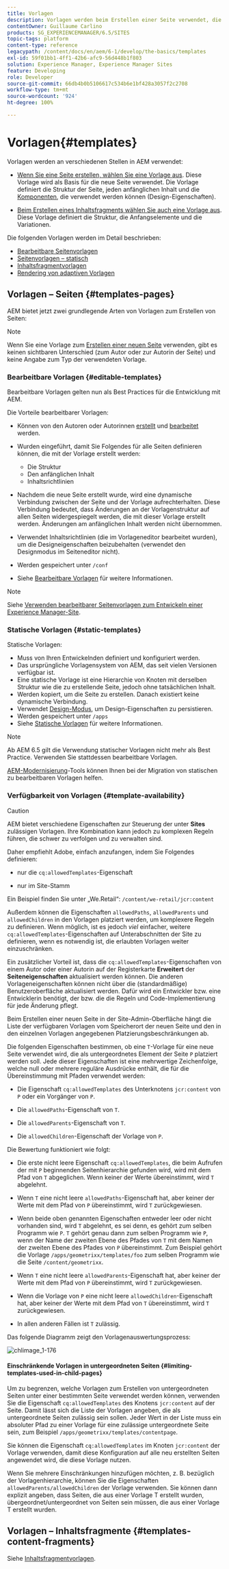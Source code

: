 ```yaml
---
title: Vorlagen
description: Vorlagen werden beim Erstellen einer Seite verwendet, die als Basis für die neue Seite verwendet wird.
contentOwner: Guillaume Carlino
products: SG_EXPERIENCEMANAGER/6.5/SITES
topic-tags: platform
content-type: reference
legacypath: /content/docs/en/aem/6-1/develop/the-basics/templates
exl-id: 59f01bb1-4ff1-42b6-afc9-56d448b1f803
solution: Experience Manager, Experience Manager Sites
feature: Developing
role: Developer
source-git-commit: 66db4b0b5106617c534b6e1bf428a3057f2c2708
workflow-type: tm+mt
source-wordcount: '924'
ht-degree: 100%

---
```


# Vorlagen{#templates}

Vorlagen werden an verschiedenen Stellen in AEM verwendet:

* [Wenn Sie eine Seite erstellen, wählen Sie eine Vorlage aus](#templates-pages). Diese Vorlage wird als Basis für die neue Seite verwendet. Die Vorlage definiert die Struktur der Seite, jeden anfänglichen Inhalt und die [Komponenten](/help/sites-authoring/default-components.md), die verwendet werden können (Design-Eigenschaften).

* [Beim Erstellen eines Inhaltsfragments wählen Sie auch eine Vorlage aus](#templates-content-fragments). Diese Vorlage definiert die Struktur, die Anfangselemente und die Variationen.

Die folgenden Vorlagen werden im Detail beschrieben:

* [Bearbeitbare Seitenvorlagen](/help/sites-developing/page-templates-editable.md)
* [Seitenvorlagen – statisch](/help/sites-developing/page-templates-static.md)
* [Inhaltsfragmentvorlagen](/help/sites-developing/content-fragment-templates.md)
* [Rendering von adaptiven Vorlagen](/help/sites-developing/templates-adaptive-rendering.md)

## Vorlagen – Seiten {#templates-pages}

AEM bietet jetzt zwei grundlegende Arten von Vorlagen zum Erstellen von Seiten:

>[!NOTE]
>
>Wenn Sie eine Vorlage zum [Erstellen einer neuen Seite](/help/sites-authoring/managing-pages.md#creating-a-new-page) verwenden, gibt es keinen sichtbaren Unterschied (zum Autor oder zur Autorin der Seite) und keine Angabe zum Typ der verwendeten Vorlage.

### Bearbeitbare Vorlagen {#editable-templates}

Bearbeitbare Vorlagen gelten nun als Best Practices für die Entwicklung mit AEM.

Die Vorteile bearbeitbarer Vorlagen:

* Können von den Autoren oder Autorinnen [erstellt](/help/sites-authoring/templates.md#creating-a-new-template-template-author) und [bearbeitet](/help/sites-authoring/templates.md#editing-a-template-structure-template-author) werden.

* Wurden eingeführt, damit Sie Folgendes für alle Seiten definieren können, die mit der Vorlage erstellt werden:

   * Die Struktur
   * Den anfänglichen Inhalt
   * Inhaltsrichtlinien

* Nachdem die neue Seite erstellt wurde, wird eine dynamische Verbindung zwischen der Seite und der Vorlage aufrechterhalten. Diese Verbindung bedeutet, dass Änderungen an der Vorlagenstruktur auf allen Seiten widergespiegelt werden, die mit dieser Vorlage erstellt werden. Änderungen am anfänglichen Inhalt werden nicht übernommen.
* Verwendet Inhaltsrichtlinien (die im Vorlageneditor bearbeitet wurden), um die Designeigenschaften beizubehalten (verwendet den Designmodus im Seiteneditor nicht).
* Werden gespeichert unter `/conf`
* Siehe [Bearbeitbare Vorlagen](/help/sites-developing/page-templates-editable.md) für weitere Informationen.

>[!NOTE]
>
>Siehe [Verwenden bearbeitbarer Seitenvorlagen zum Entwickeln einer Experience Manager-Site](https://experienceleague.adobe.com/docs/experience-manager-learn/sites/page-authoring/template-editor-feature-video-use.html?lang=de).

### Statische Vorlagen {#static-templates}

Statische Vorlagen:

* Muss von Ihren Entwickelnden definiert und konfiguriert werden.
* Das ursprüngliche Vorlagensystem von AEM, das seit vielen Versionen verfügbar ist.
* Eine statische Vorlage ist eine Hierarchie von Knoten mit derselben Struktur wie die zu erstellende Seite, jedoch ohne tatsächlichen Inhalt.
* Werden kopiert, um die Seite zu erstellen. Danach existiert keine dynamische Verbindung.
* Verwendet [Design-Modus](/help/sites-authoring/default-components-designmode.md), um Design-Eigenschaften zu persistieren.
* Werden gespeichert unter `/apps`
* Siehe [Statische Vorlagen](/help/sites-developing/page-templates-static.md) für weitere Informationen.

>[!NOTE]
>
>Ab AEM 6.5 gilt die Verwendung statischer Vorlagen nicht mehr als Best Practice. Verwenden Sie stattdessen bearbeitbare Vorlagen.
>
>[AEM-Modernisierung](modernization-tools.md)-Tools können Ihnen bei der Migration von statischen zu bearbeitbaren Vorlagen helfen.

### Verfügbarkeit von Vorlagen {#template-availability}

>[!CAUTION]
>
>AEM bietet verschiedene Eigenschaften zur Steuerung der unter **Sites** zulässigen Vorlagen. Ihre Kombination kann jedoch zu komplexen Regeln führen, die schwer zu verfolgen und zu verwalten sind.
>
>Daher empfiehlt Adobe, einfach anzufangen, indem Sie Folgendes definieren:
>
>* nur die `cq:allowedTemplates`-Eigenschaft
>
>* nur im Site-Stamm
>
>Ein Beispiel finden Sie unter „We.Retail“: `/content/we-retail/jcr:content`
>
>Außerdem können die Eigenschaften `allowedPaths`, `allowedParents` und `allowedChildren` in den Vorlagen platziert werden, um komplexere Regeln zu definieren. Wenn möglich, ist es jedoch *viel* einfacher, weitere `cq:allowedTemplates`-Eigenschaften auf Unterabschnitten der Site zu definieren, wenn es notwendig ist, die erlaubten Vorlagen weiter einzuschränken.
>
>Ein zusätzlicher Vorteil ist, dass die `cq:allowedTemplates`-Eigenschaften von einem Autor oder einer Autorin auf der Registerkarte **Erweitert** der **Seiteneigenschaften** aktualisiert werden können. Die anderen Vorlageneigenschaften können nicht über die (standardmäßige) Benutzeroberfläche aktualisiert werden. Dafür wird ein Entwickler bzw. eine Entwicklerin benötigt, der bzw. die die Regeln und Code-Implementierung für jede Änderung pflegt.

Beim Erstellen einer neuen Seite in der Site-Admin-Oberfläche hängt die Liste der verfügbaren Vorlagen vom Speicherort der neuen Seite und den in den einzelnen Vorlagen angegebenen Platzierungsbeschränkungen ab.

Die folgenden Eigenschaften bestimmen, ob eine `T`-Vorlage für eine neue Seite verwendet wird, die als untergeordnetes Element der Seite `P` platziert werden soll. Jede dieser Eigenschaften ist eine mehrwertige Zeichenfolge, welche null oder mehrere reguläre Ausdrücke enthält, die für die Übereinstimmung mit Pfaden verwendet werden:

* Die Eigenschaft `cq:allowedTemplates` des Unterknotens `jcr:content` von `P` oder ein Vorgänger von `P`.

* Die `allowedPaths`-Eigenschaft von `T`.

* Die `allowedParents`-Eigenschaft von `T`.

* Die `allowedChildren`-Eigenschaft der Vorlage von `P`.

Die Bewertung funktioniert wie folgt:

* Die erste nicht leere Eigenschaft `cq:allowedTemplates`, die beim Aufrufen der mit `P` beginnenden Seitenhierarchie gefunden wird, wird mit dem Pfad von `T` abgeglichen. Wenn keiner der Werte übereinstimmt, wird `T` abgelehnt.

* Wenn `T` eine nicht leere `allowedPaths`-Eigenschaft hat, aber keiner der Werte mit dem Pfad von `P` übereinstimmt, wird `T` zurückgewiesen.

* Wenn beide oben genannten Eigenschaften entweder leer oder nicht vorhanden sind, wird `T` abgelehnt, es sei denn, es gehört zum selben Programm wie `P`. `T` gehört genau dann zum selben Programm wie `P`, wenn der Name der zweiten Ebene des Pfades von `T` mit dem Namen der zweiten Ebene des Pfades von `P` übereinstimmt. Zum Beispiel gehört die Vorlage `/apps/geometrixx/templates/foo` zum selben Programm wie die Seite `/content/geometrixx`.

* Wenn `T` eine nicht leere `allowedParents`-Eigenschaft hat, aber keiner der Werte mit dem Pfad von `P` übereinstimmt, wird `T` zurückgewiesen.

* Wenn die Vorlage von `P` eine nicht leere `allowedChildren`-Eigenschaft hat, aber keiner der Werte mit dem Pfad von `T` übereinstimmt, wird `T` zurückgewiesen.

* In allen anderen Fällen ist `T` zulässig.

Das folgende Diagramm zeigt den Vorlagenauswertungsprozess:

![chlimage_1-176](assets/chlimage_1-176.png)

#### Einschränkende Vorlagen in untergeordneten Seiten {#limiting-templates-used-in-child-pages}

Um zu begrenzen, welche Vorlagen zum Erstellen von untergeordneten Seiten unter einer bestimmten Seite verwendet werden können, verwenden Sie die Eigenschaft `cq:allowedTemplates` des Knotens `jcr:content` auf der Seite. Damit lässt sich die Liste der Vorlagen angeben, die als untergeordnete Seiten zulässig sein sollen. Jeder Wert in der Liste muss ein absoluter Pfad zu einer Vorlage für eine zulässige untergeordnete Seite sein, zum Beispiel `/apps/geometrixx/templates/contentpage`.

Sie können die Eigenschaft `cq:allowedTemplates` im Knoten `jcr:content` der Vorlage verwenden, damit diese Konfiguration auf alle neu erstellten Seiten angewendet wird, die diese Vorlage nutzen.

Wenn Sie mehrere Einschränkungen hinzufügen möchten, z. B. bezüglich der Vorlagenhierarchie, können Sie die Eigenschaften `allowedParents/allowedChildren` der Vorlage verwenden. Sie können dann explizit angeben, dass Seiten, die aus einer Vorlage T erstellt wurden, übergeordnet/untergeordnet von Seiten sein müssen, die aus einer Vorlage T erstellt wurden.

## Vorlagen – Inhaltsfragmente {#templates-content-fragments}

Siehe [Inhaltsfragmentvorlagen](/help/sites-developing/content-fragment-templates.md).
